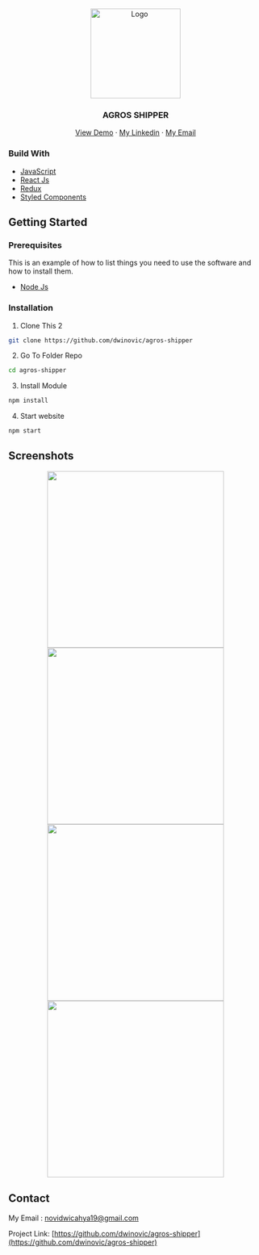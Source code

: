 <!-- PROJECT LOGO -->
<br />
<p align="center">
  <a href="https://github.com/dwinovic/agros-shipper">
    <img src="https://res.cloudinary.com/dnv-images/image/upload/v1632420172/logo-icon_1_uuma2t.png" alt="Logo" width="178" height="178">
  </a>

  <h3 align="center">AGROS SHIPPER</h3>

  <p align="center">
    <a href="https://agros-shipper.vercel.app/">View Demo</a>
    ·
    <a href="https://www.linkedin.com/in/novidwicahya/">My Linkedin</a>
    ·
    <a href="novidwicahya19@gmail.com">My Email</a>
  </p>
</p>

### Build With
* [JavaScript](https://www.javascript.com/)
* [React Js](https://reactjs.org/)
* [Redux](https://redux.js.org/)
* [Styled Components](https://styled-components.com/)

## Getting Started

### Prerequisites

This is an example of how to list things you need to use the software and how to install them.
* [Node Js](https://nodejs.org/en/download/)

### Installation

1. Clone This 2 
```sh
git clone https://github.com/dwinovic/agros-shipper
```
2. Go To Folder Repo
```sh
cd agros-shipper
```
3. Install Module
```sh
npm install
```
4. Start website
```sh
npm start
```

## Screenshots

<div align="center">
    <img width="350" src="https://res.cloudinary.com/dnv-images/image/upload/v1632498751/image_1_bwased.png">   
    <img width="350" src="https://res.cloudinary.com/dnv-images/image/upload/v1632498749/2_jyiitd.png">
</div>
<div align="center">
    <img width="350" src="https://res.cloudinary.com/dnv-images/image/upload/v1632498746/3_sbkxa7.png">   
    <img width="350" src="https://res.cloudinary.com/dnv-images/image/upload/v1632498743/4_xymxwp.png">
</div>

## Contact
My Email : novidwicahya19@gmail.com

Project Link: [https://github.com/dwinovic/agros-shipper](https://github.com/dwinovic/agros-shipper)
